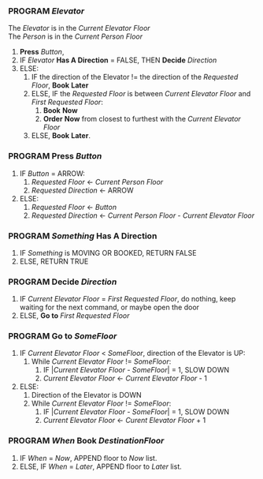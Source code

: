 ### PROGRAM _Elevator_
The _Elevator_ is in the _Current Elevator Floor_  
The _Person_ is in the _Current Person Floor_  
1. __Press__ _Button_,
1. IF _Elevator_ __Has A Direction__ = FALSE, THEN __Decide__ _Direction_  
1. ELSE:  
    1. IF the direction of the Elevator != the direction of the _Requested Floor_, __Book__ __Later__  
    1. ELSE, IF the _Requested Floor_ is between _Current Elevator Floor_ and _First Requested Floor_:
        1. __Book__ __Now__  
        1. __Order__ __Now__ from closest to furthest with the _Current Elevator Floor_
    1. ELSE, __Book__ __Later__.

### PROGRAM __Press__ _Button_
1. IF _Button_ = ARROW:  
   1. _Requested Floor_ <- _Current Person Floor_  
   1. _Requested Direction_ <- ARROW  
1. ELSE:
    1. _Requested Floor_ <- _Button_  
    1. _Requested Direction_ <- _Current Person Floor_ - _Current Elevator Floor_  

### PROGRAM _Something_ __Has A Direction__ 
1. IF _Something_ is MOVING OR BOOKED, RETURN FALSE  
1. ELSE, RETURN TRUE  

### PROGRAM __Decide__ _Direction_ 
1. IF _Current Elevator Floor_ = _First Requested Floor_, do nothing, keep waiting for the next command, or maybe open the door
1. ELSE, __Go to__ _First Requested Floor_

### PROGRAM __Go to__ _SomeFloor_
1. IF _Current Elevator Floor_ < _SomeFloor_, direction of the Elevator is UP:
    1. While _Current Elevator Floor_ != _SomeFloor_:
        1. IF |_Current Elevator Floor_ - _SomeFloor_| = 1, SLOW DOWN
        1. _Current Elevator Floor_ <- _Current Elevator Floor_ - 1
1. ELSE:
    1. Direction of the Elevator is DOWN
    1. While _Current Elevator Floor_ != _SomeFloor_:
        1. IF |_Current Elevator Floor_ - _SomeFloor_| = 1, SLOW DOWN
        1. _Current Elevator Floor_ <- _Curent Elevator Floor_ + 1

### PROGRAM _When_ __Book__ _DestinationFloor_
1. IF _When_ = _Now_, APPEND floor to _Now_ list.
1. ELSE, IF _When_ = _Later_, APPEND floor to _Later_ list.